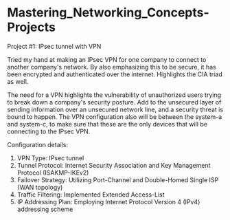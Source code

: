 # Mastering_Networking_Concepts-Projects

Project #1: IPsec tunnel with VPN

Tried my hand at making an IPsec VPN for one company to connect to another company's network. By also emphasizing this to be secure, it has been encrypted and authenticated over the internet. Highlights the CIA triad as well. 

The need for a VPN highlights the vulnerability of unauthorized users trying to break down a company's security posture. Add to the unsecured layer of sending information over an unsecured network line, and a security threat is bound to happen. The VPN configuration also will be between the system-a and system-c, to make sure that these are the only devices that will be connecting to the IPsec VPN.

Configuration details:
1. VPN Type: IPsec tunnel
2. Tunnel Protocol: Internet Security Association and Key Management Protocol (ISAKMP-IKEv2)
3. Failover Strategy: Utilizing Port-Channel and Double-Homed Single ISP (WAN topology)
4. Traffic Filtering: Implemented Extended Access-List
5. IP Addressing Plan: Employing Internet Protocol Version 4 (IPv4) addressing scheme
